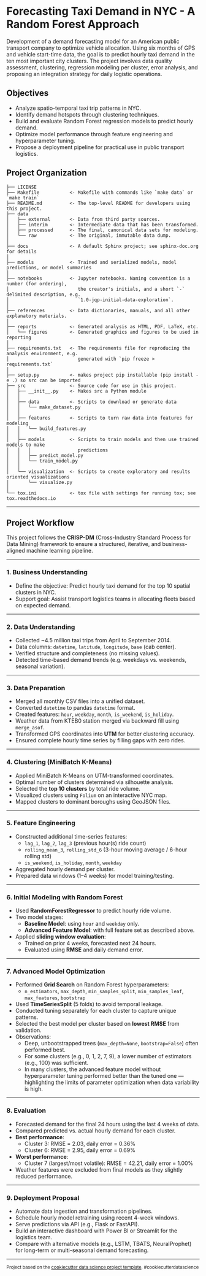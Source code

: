 # Forecasting Taxi Demand in NYC - A Random Forest Approach

Development of a demand forecasting model for an American public transport company to optimize vehicle allocation. Using six months of GPS and vehicle start-time data, the goal is to predict hourly taxi demand in the ten most important city clusters. The project involves data quality assessment, clustering, regression modeling per cluster, error analysis, and proposing an integration strategy for daily logistic operations.

##  Objectives

- Analyze spatio-temporal taxi trip patterns in NYC.
- Identify demand hotspots through clustering techniques.
- Build and evaluate Random Forest regression models to predict hourly demand.
- Optimize model performance through feature engineering and hyperparameter tuning.
- Propose a deployment pipeline for practical use in public transport logistics.

## Project Organization

    ├── LICENSE
    ├── Makefile           <- Makefile with commands like `make data` or `make train`
    ├── README.md          <- The top-level README for developers using this project.
    ├── data
    │   ├── external       <- Data from third party sources.
    │   ├── interim        <- Intermediate data that has been transformed.
    │   ├── processed      <- The final, canonical data sets for modeling.
    │   └── raw            <- The original, immutable data dump.
    │
    ├── docs               <- A default Sphinx project; see sphinx-doc.org for details
    │
    ├── models             <- Trained and serialized models, model predictions, or model summaries
    │
    ├── notebooks          <- Jupyter notebooks. Naming convention is a number (for ordering),
    │                         the creator's initials, and a short `-` delimited description, e.g.
    │                         `1.0-jqp-initial-data-exploration`.
    │
    ├── references         <- Data dictionaries, manuals, and all other explanatory materials.
    │
    ├── reports            <- Generated analysis as HTML, PDF, LaTeX, etc.
    │   └── figures        <- Generated graphics and figures to be used in reporting
    │
    ├── requirements.txt   <- The requirements file for reproducing the analysis environment, e.g.
    │                         generated with `pip freeze > requirements.txt`
    │
    ├── setup.py           <- makes project pip installable (pip install -e .) so src can be imported
    ├── src                <- Source code for use in this project.
    │   ├── __init__.py    <- Makes src a Python module
    │   │
    │   ├── data           <- Scripts to download or generate data
    │   │   └── make_dataset.py
    │   │
    │   ├── features       <- Scripts to turn raw data into features for modeling
    │   │   └── build_features.py
    │   │
    │   ├── models         <- Scripts to train models and then use trained models to make
    │   │   │                 predictions
    │   │   ├── predict_model.py
    │   │   └── train_model.py
    │   │
    │   └── visualization  <- Scripts to create exploratory and results oriented visualizations
    │       └── visualize.py
    │
    └── tox.ini            <- tox file with settings for running tox; see tox.readthedocs.io


--------
##  Project Workflow

This project follows the **CRISP-DM** (Cross-Industry Standard Process for Data Mining) framework to ensure a structured, iterative, and business-aligned machine learning pipeline.

---

### 1. Business Understanding

- Define the objective: Predict hourly taxi demand for the top 10 spatial clusters in NYC.
- Support goal: Assist transport logistics teams in allocating fleets based on expected demand.

---

### 2. Data Understanding

- Collected ~4.5 million taxi trips from April to September 2014.
- Data columns: `datetime`, `latitude`, `longitude`, `base` (cab center).
- Verified structure and completeness (no missing values).
- Detected time-based demand trends (e.g. weekdays vs. weekends, seasonal variation).

---

### 3. Data Preparation

- Merged all monthly CSV files into a unified dataset.
- Converted `datetime` to pandas `datetime` format.
- Created features: `hour`, `weekday`, `month`, `is_weekend`, `is_holiday`.
- Weather data from KTEB0 station merged via backward fill using `merge_asof`.
- Transformed GPS coordinates into **UTM** for better clustering accuracy.
- Ensured complete hourly time series by filling gaps with zero rides.

---

### 4. Clustering (MiniBatch K-Means)

- Applied MiniBatch K-Means on UTM-transformed coordinates.
- Optimal number of clusters determined via silhouette analysis.
- Selected the **top 10 clusters** by total ride volume.
- Visualized clusters using `Folium` on an interactive NYC map.
- Mapped clusters to dominant boroughs using GeoJSON files.

---

### 5. Feature Engineering

- Constructed additional time-series features:
  - `lag_1`, `lag_2`, `lag_3` (previous hour(s) ride count)
  - `rolling_mean_3`, `rolling_std_6` (3-hour moving average / 6-hour rolling std)
  - `is_weekend`, `is_holiday`, `month`, `weekday`
- Aggregated hourly demand per cluster.
- Prepared data windows (1–4 weeks) for model training/testing.

---

### 6. Initial Modeling with Random Forest

- Used **RandomForestRegressor** to predict hourly ride volume.
- Two model stages:
  - **Baseline Model**: using `hour` and `weekday` only.
  - **Advanced Feature Model**: with full feature set as described above.
- Applied **sliding window evaluation**:
  - Trained on prior 4 weeks, forecasted next 24 hours.
  - Evaluated using **RMSE** and daily demand error.

---

### 7. Advanced Model Optimization

- Performed **Grid Search** on Random Forest hyperparameters:
  - `n_estimators`, `max_depth`, `min_samples_split`, `min_samples_leaf`, `max_features`, `bootstrap`
- Used **TimeSeriesSplit** (5 folds) to avoid temporal leakage.
- Conducted tuning separately for each cluster to capture unique patterns.
- Selected the best model per cluster based on **lowest RMSE** from validation.
- Observations:
  - Deep, unbootstrapped trees (`max_depth=None`, `bootstrap=False`) often performed best.
  - For some clusters (e.g., 0, 1, 2, 7, 9), a lower number of estimators (e.g., 100) was sufficient.
  - In many clusters, the advanced feature model without hyperparameter tuning performed better than the tuned one — highlighting the limits of parameter optimization when data variability is high.

---

### 8. Evaluation

- Forecasted demand for the final 24 hours using the last 4 weeks of data.
- Compared predicted vs. actual hourly demand for each cluster.
- **Best performance**:
  - Cluster 3: RMSE = 2.03, daily error = 0.36%
  - Cluster 6: RMSE = 2.95, daily error = 0.69%
- **Worst performance**:
  - Cluster 7 (largest/most volatile): RMSE = 42.21, daily error = 1.00%
- Weather features were excluded from final models as they slightly reduced performance.

---

### 9. Deployment Proposal

- Automate data ingestion and transformation pipelines.
- Schedule hourly model retraining using recent 4-week windows.
- Serve predictions via API (e.g., Flask or FastAPI).
- Build an interactive dashboard with Power BI or Streamlit for the logistics team.
- Compare with alternative models (e.g., LSTM, TBATS, NeuralProphet) for long-term or multi-seasonal demand forecasting.

---
<p><small>Project based on the <a target="_blank" href="https://drivendata.github.io/cookiecutter-data-science/">cookiecutter data science project template</a>. #cookiecutterdatascience</small></p>
